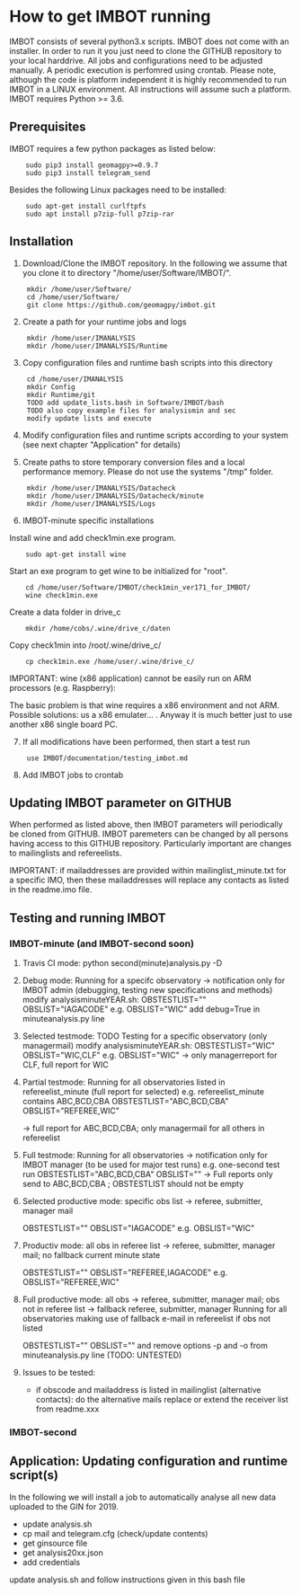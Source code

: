 # How to get IMBOT running

IMBOT consists of several python3.x scripts. IMBOT does not come with an installer. In order to run it you just need to clone the GITHUB repository to your local harddrive. All jobs and configurations need to be adjusted manually. A periodic execution is perfomred using crontab. Please note, although the code is platform independent it is highly recommended to run IMBOT in a LINUX environment. All instructions will assume such a platform. IMBOT requires Python >= 3.6. 

## Prerequisites

IMBOT requires a few python packages as listed below: 

        sudo pip3 install geomagpy>=0.9.7
        sudo pip3 install telegram_send

Besides the following Linux packages need to be installed:

        sudo apt-get install curlftpfs
        sudo apt install p7zip-full p7zip-rar


## Installation

1. Download/Clone the IMBOT repository. In the following we assume that you clone it to directory "/home/user/Software/IMBOT/".

        mkdir /home/user/Software/
        cd /home/user/Software/
        git clone https://github.com/geomagpy/imbot.git

2. Create a path for your runtime jobs and logs

        mkdir /home/user/IMANALYSIS
        mkdir /home/user/IMANALYSIS/Runtime

3. Copy configuration files and runtime bash scripts into this directory

        cd /home/user/IMANALYSIS
        mkdir Config
        mkdir Runtime/git
        TODO add update_lists.bash in Software/IMBOT/bash
        TODO also copy example files for analysismin and sec
        modify update lists and execute

4. Modify configuration files and runtime scripts according to your system (see next chapter "Application" for details)

5. Create paths to store temporary conversion files and a local performance memory. Please do not use the systems "/tmp" folder.

        mkdir /home/user/IMANALYSIS/Datacheck
        mkdir /home/user/IMANALYSIS/Datacheck/minute
        mkdir /home/user/IMANALYSIS/Logs

6. IMBOT-minute specific installations

Install wine and add check1min.exe program.

        sudo apt-get install wine

Start an exe program to get wine to be initialized for "root".

        cd /home/user/Software/IMBOT/check1min_ver171_for_IMBOT/
        wine check1min.exe

Create a data folder in drive_c

        mkdir /home/cobs/.wine/drive_c/daten

Copy check1min into /root/.wine/drive_c/

        cp check1min.exe /home/user/.wine/drive_c/
        
IMPORTANT: wine (x86 application) cannot be easily run on ARM processors (e.g. Raspberry):

The basic problem is that wine requires a x86 environment and not ARM. Possible solutions: us a 
x86 emulater... . Anyway it is much better just to use another x86 single board PC.
        

7. If all modifications have been performed, then start a test run

        use IMBOT/documentation/testing_imbot.md

8. Add IMBOT jobs to crontab


## Updating IMBOT parameter on GITHUB

When performed as listed above, then IMBOT parameters will periodically be cloned from GITHUB. IMBOT paremeters can be changed by all persons having access to this GITHUB repository. Particularly important are changes to mailinglists and refereelists.


IMPORTANT: if mailaddresses are provided within mailinglist_minute.txt for a specific IMO, then these mailaddresses will replace any contacts as listed in the readme.imo file. 



## Testing and running IMBOT


### IMBOT-minute (and IMBOT-second soon)

1. Travis CI mode:
   python second(minute)analysis.py -D

2. Debug mode: 
   Running for a specifc observatory -> notification only for IMBOT admin
   (debugging, testing new specifications and methods)
   modify analysisminuteYEAR.sh:
   OBSTESTLIST=""
   OBSLIST="IAGACODE"      e.g. OBSLIST="WIC"
   add debug=True in minuteanalysis.py line

3. Selected testmode:  TODO
   Testing for a specific observatory (only managermail)
   modify analysisminuteYEAR.sh:
   OBSTESTLIST="WIC"
   OBSLIST="WIC,CLF"      e.g. OBSLIST="WIC"
   -> only managerreport for CLF, full report for WIC

4. Partial testmode:
   Running for all observatories listed in refereelist_minute (full report for selected)
   e.g. refereelist_minute contains ABC,BCD,CBA
   OBSTESTLIST="ABC,BCD,CBA"
   OBSLIST="REFEREE,WIC"
   
   -> full report for ABC,BCD,CBA; only managermail for all others in refereelist

5. Full testmode:
   Running for all observatories -> notification only for IMBOT manager
   (to be used for major test runs) e.g. one-second test run
   OBSTESTLIST="ABC,BCD,CBA"
   OBSLIST=""
   -> Full reports only send to ABC,BCD,CBA ; OBSTESTLIST should not be empty

6. Selected productive mode: 
   specific obs list -> referee, submitter, manager mail

   OBSTESTLIST=""
   OBSLIST="IAGACODE"      e.g. OBSLIST="WIC"

7. Productiv mode:
   all obs in referee list -> referee, submitter, manager mail; no fallback
   current minute state

   OBSTESTLIST=""
   OBSLIST="REFEREE,IAGACODE"      e.g. OBSLIST="REFEREE,WIC"

8. Full productive mode:
   all obs -> referee, submitter, manager mail; obs not in referee list -> fallback referee, submitter, manager
   Running for all observatories making use of fallback e-mail in refereelist if obs not listed

   OBSTESTLIST=""
   OBSLIST=""
   and remove options -p and -o from minuteanalysis.py line
   (TODO: UNTESTED)

9. Issues to be tested:
   - if obscode and mailaddress is listed in mailinglist (alternative contacts):
     do the alternative mails replace or extend the receiver list from readme.xxx
     

### IMBOT-second




## Application: Updating configuration and runtime script(s)
 
In the following we will install a job to automatically analyse all new data uploaded to the GIN for 2019.

   - update analysis.sh
   - cp mail and telegram.cfg (check/update contents)
   - get ginsource file
   - get analysis20xx.json
   - add credentials


  update analysis.sh and follow instructions given in this bash file

